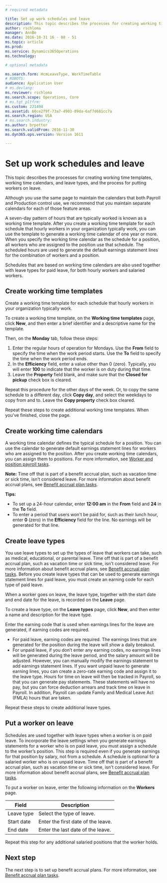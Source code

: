 ```yaml
---
# required metadata

title: Set up work schedules and leave
description: This topic describes the processes for creating working time templates, working time calendars, and leave types, and the process for putting workers on leave.
author: rschloma
manager: AnnBe
ms.date: 2016-10-31 16 - 08 - 51
ms.topic: article
ms.prod: 
ms.service: Dynamics365Operations
ms.technology: 

# optional metadata

ms.search.form: HcmLeaveType, WorkTimeTable
# ROBOTS: 
audience: Application User
# ms.devlang: 
ms.reviewer: rschloma
ms.search.scope: Operations, Core
# ms.tgt_pltfrm: 
ms.custom: 221494
ms.assetid: 60ce2f9f-73a7-4903-89da-6af7d681cc7a
ms.search.region: USA
# ms.search.industry: 
ms.author: brpotter
ms.search.validFrom: 2016-11-30
ms.dyn365.ops.version: Version 1611

---
```


# Set up work schedules and leave

This topic describes the processes for creating working time templates, working time calendars, and leave types, and the process for putting workers on leave.

Although you use the same page to maintain the calendars that both Payroll and Production control use, we recommend that you maintain separate calendars for each of those feature areas. 

A seven-day pattern of hours that are typically worked is known as a working time template. After you create a working time template for each schedule that hourly workers in your organization typically work, you can use the template to generate a working time calendar of one year or more. When you specify the working time calendar as the schedule for a position, all workers who are assigned to the position use that schedule. The scheduled hours are used to generate the default earnings statement lines for the combination of workers and a position. 

Schedules that are based on working time calendars are also used together with leave types for paid leave, for both hourly workers and salaried workers. 

## Create working time templates
Create a working time template for each schedule that hourly workers in your organization typically work. 

To create a working time template, on the **Working time templates** page, click **New**, and then enter a brief identifier and a descriptive name for the template. 

Then, on the **Monday** tab, follow these steps:

1.  Enter the regular hours of operation for Mondays. Use the **From** field to specify the time when the work period starts. Use the **To** field to specify the time when the work period ends.
2.  In the **Efficiency** field, enter a value other than 0 (zero). Typically, you will enter **100** to indicate that the worker is on duty during that time.
3.  Leave the **Property** field blank, and make sure that the **Closed for pickup** check box is cleared.

Repeat this procedure for the other days of the week. Or, to copy the same schedule to a different day, click **Copy day**, and select the weekdays to copy from and to. Leave the **Copy property** check box cleared. 

Repeat these steps to create additional working time templates. When you've finished, close the page.

## Create working time calendars
A working time calendar defines the typical schedule for a position. You can use the calendar to generate default earnings statement lines for workers who are assigned to the position. After you create working time calendars, you can assign them to positions. For more information, see [Worker and position payroll tasks](worker-position-payroll-tasks.md). 

**Note:** Time off that is part of a benefit accrual plan, such as vacation time or sick time, isn't considered leave. For more information about benefit accrual plans, see [Benefit accrual plan tasks](benefit-accrual-plan-tasks.md). 

**Tips:**
-   To set up a 24-hour calendar, enter **12:00 am** in the **From** field and **24** in the **To** field.
-   To enter a period that users won't be paid for, such as their lunch hour, enter **0** (zero) in the **Efficiency** field for the line. No earnings will be generated for that line.

## Create leave types
You use leave types to set up the types of leave that workers can take, such as medical, educational, or parental leave. Time off that is part of a benefit accrual plan, such as vacation time or sick time, isn't considered leave. For more information about benefit accrual plans, see [Benefit accrual plan tasks](benefit-accrual-plan-tasks.md). Before you create leave types that can be used to generate earnings statement lines for paid leave, you must create an earning code for each type of paid leave. 

When a worker goes on leave, the leave type, together with the start date and end date for the leave, is recorded on the **Leave** page. 

To create a leave type, on the **Leave types** page, click **New**, and then enter a name and description for the leave type. 

Enter the earning code that is used when earnings lines for the leave are generated, if earning codes are required.

-   For paid leave, earning codes are required. The earnings lines that are generated for the position during the leave will show a daily breakout.
-   For unpaid leave, if you don’t enter any earning codes, no earnings lines will be generated during the leave period, and the salary amount will be adjusted. However, you can manually modify the earnings statement to add earnings statement lines. If you want unpaid leave to generate earning lines, you can create a zero-rate earning code and assign it to the leave type. Hours for time on leave will then be tracked in Payroll, so that you can generate pay statements. These statements will have no pay, but you can force deduction arrears and track time on leave in Payroll. In addition, Payroll can update Family and Medical Leave Act (FMLA) hours that are taken.

Repeat these steps to create additional leave types.

## Put a worker on leave
Schedules are used together with leave types when a worker is on paid leave. To incorporate the leave settings when you generate earnings statements for a worker who is on paid leave, you must assign a schedule to the worker’s position. This step is required even if you generate earnings for that position by salary, not from a schedule. A schedule is optional for a salaried worker who is on unpaid leave. Time off that is part of a benefit accrual plan, such as vacation time or sick time, isn't considered leave. For more information about benefit accrual plans, see [Benefit accrual plan tasks](benefit-accrual-plan-tasks.md). 

To put a worker on leave, enter the following information on the **Workers** page.

| Field      | Description                        |
|------------|------------------------------------|
| Leave type | Select the type of leave.          |
| Start date | Enter the first date of the leave. |
| End date   | Enter the last date of the leave.  |

Repeat this step for any additional salaried positions that the worker holds.

## Next step
The next step is to set up benefit accrual plans. For more information, see [Benefit accrual plan tasks](benefit-accrual-plan-tasks.md).

